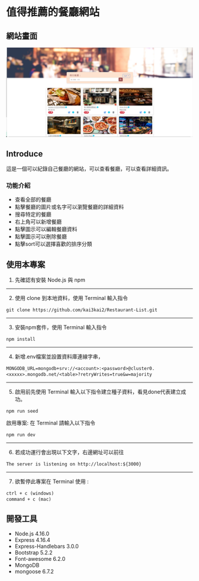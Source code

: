 # 值得推薦的餐廳網站


## 網站畫面
![MyImage](https://github.com/kai3kai2/Restaurant-List/blob/main/picture/refactor-routes-and-mongoose.jpg)

## Introduce
這是一個可以紀錄自己餐廳的網站，可以查看餐廳，可以查看詳細資訊。

### 功能介紹
+ 查看全部的餐廳
+ 點擊餐廳的圖片或名字可以瀏覽餐廳的詳細資料
+ 搜尋特定的餐廳
+ 右上角可以新增餐廳
+ 點擊圖示可以編輯餐廳資料
+ 點擊圖示可以刪除餐廳
+ 點擊sort可以選擇喜歡的排序分類

## 使用本專案
1. 先確認有安裝 Node.js 與 npm
***

2. 使用 clone 到本地資料，使用 Terminal 輸入指令

```
git clone https://github.com/kai3kai2/Restaurant-List.git
```

***
3. 安裝npm套件，使用 Terminal 輸入指令

```
npm install 
```

***
4. 新增.env檔案並設置資料庫連線字串，

```
MONGODB_URL=mongodb+srv://<account>:<password>@cluster0.<xxxxx>.mongodb.net/<table>?retryWrites=true&w=majority
```

***
5. 啟用前先使用 Terminal 輸入以下指令建立種子資料，看見done代表建立成功。

```
npm run seed
```

啟用專案: 在 Terminal 請輸入以下指令

```
npm run dev
```

***
6. 若成功運行會出現以下文字，右邊網址可以前往

```
The server is listening on http://localhost:${3000}
```

***
7. 欲暫停此專案在 Terminal 使用 :

```
ctrl + c (windows)
command + c (mac)
```

## 開發工具
+ Node.js 4.16.0
+ Express 4.16.4
+ Express-Handlebars 3.0.0
+ Bootstrap 5.2.2
+ Font-awesome 6.2.0
+ MongoDB
+ mongoose 6.7.2